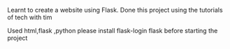 Learnt to create a website using Flask.
Done this project using the tutorials of tech with tim

Used html,flask ,python
please install
flask-login
flask
before starting the project
